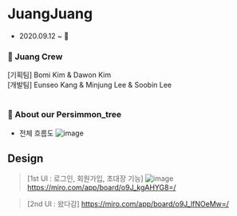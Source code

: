 #  JuangJuang
- 2020.09.12 ~ 🧡<br>

### 🔸 Juang Crew 
  [기획팀]
    Bomi Kim & Dawon Kim<br>
  [개발팀]
    Eunseo Kang & Minjung Lee & Soobin Lee<br><br>


### 🔸 About our Persimmon_tree  
  - 전체 흐름도 
  ![image](https://user-images.githubusercontent.com/62278377/99142290-f9a19c00-2696-11eb-9130-2bb7fc8e8e1d.png)

## Design
>[1st UI : 로그인, 회원가입, 초대장 기능]
![image](https://user-images.githubusercontent.com/62278377/99136278-5c7b3f00-2667-11eb-928f-7f03be28944e.png)
https://miro.com/app/board/o9J_kgAHYG8=/

>[2nd UI : 왔다감]
https://miro.com/app/board/o9J_lfNOeMw=/
